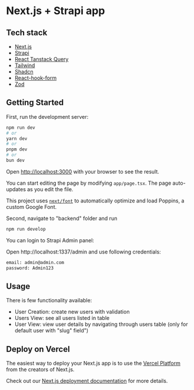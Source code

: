 # Next.js + Strapi app

## Tech stack

- [Next.js](https://nextjs.org/docs)
- [Strapi](https://docs.strapi.io/dev-docs/intro)
- [React Tanstack Query](https://tanstack.com/query/latest/docs/framework/react/overview)
- [Tailwind](https://tailwindcss.com/docs/installation)
- [Shadcn](https://ui.shadcn.com/docs)
- [React-hook-form](https://react-hook-form.com)
- [Zod](https://zod.dev)


## Getting Started

First, run the development server:

```bash
npm run dev
# or
yarn dev
# or
pnpm dev
# or
bun dev
```

Open [http://localhost:3000](http://localhost:3000) with your browser to see the result.

You can start editing the page by modifying `app/page.tsx`. The page auto-updates as you edit the file.

This project uses [`next/font`](https://nextjs.org/docs/basic-features/font-optimization) to automatically optimize and load Poppins, a custom Google Font.

Second,  navigate to "backend" folder and run

 ```bash
npm run develop
```

You can login to Strapi Admin panel:

Open http://localhost:1337/admin and use following credentials:

 ```bash
email: admin@admin.com
password: Admin123
```

## Usage

There is few functionality available:

- User Creation: create new users with validation
- Users View: see all users listed in table
- User View: view user details by navigating through users table (only for default user with "slug" field")

## Deploy on Vercel

The easiest way to deploy your Next.js app is to use the [Vercel Platform](https://vercel.com/new?utm_medium=default-template&filter=next.js&utm_source=create-next-app&utm_campaign=create-next-app-readme) from the creators of Next.js.

Check out our [Next.js deployment documentation](https://nextjs.org/docs/deployment) for more details.

